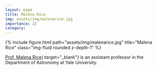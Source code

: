 ```yaml
---
layout: page
title: Malena Rice
img: assets/img/malenarice.jpg
importance: 22
category: 
---
```


<div class="row">
    <div class="col-sm mt-3 mt-md-0">
        {% include figure.html path="assets/img/malenarice.jpg" title="Malena Rice" class="img-fluid rounded z-depth-1" %}
    </div>
</div>

[Prof. Malena Rice](http://www.astro.yale.edu/malenarice/){:target="_blank"} is an assistant professor in the Department of Astronomy at Yale University.